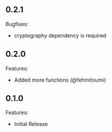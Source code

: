 ## 0.2.1

Bugfixes:

  - cryptography dependency is required

## 0.2.0

Features:

  - Added more functions (@fehmitoumi)

## 0.1.0

Features:

  - Initial Release